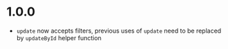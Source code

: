 # 1.0.0

- ```update``` now accepts filters, previous uses of ```update``` need to be replaced by ```updateById``` helper function